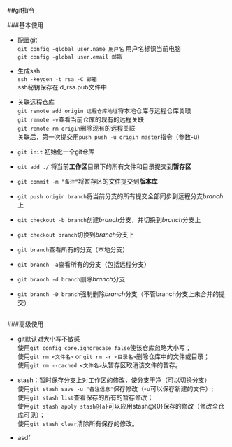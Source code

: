 ##git指令  

###基本使用

* 配置git  
`git config -global user.name 用户名` 用户名标识当前电脑  
`git config -global user.email 邮箱`  

* 生成ssh  
`ssh -keygen -t rsa -C 邮箱`  
ssh秘钥保存在id_rsa.pub文件中

* 关联远程仓库  
`git remote add origin 远程仓库地址`将本地仓库与远程仓库关联  
`git remote -v`查看当前仓库的现有的远程关联  
`git remote rm origin`删除现有的远程关联  
关联后，第一次提交用`push push -u origin master`指令（参数-u） 

* `git init` 初始化一个git仓库  
* `git add ./` 将当前**工作区**目录下的所有文件和目录提交到**暂存区**  
* `git commit -m "备注"`将暂存区的文件提交到**版本库**  
* `git push origin branch`将当前分支的所有提交全部同步到远程分支*branch*上  
* `git checkout -b branch`创建*branch*分支，并切换到*branch*分支上  
* `git checkout branch`切换到*branch*分支上  
* `git branch`查看所有的分支（本地分支）  
* `git branch -a`查看所有的分支（包括远程分支）  
* `git branch -d branch`删除*branch*分支  
* `git branch -D branch`强制删除*branch*分支（不管branch分支上未合并的提交）  


##
##

###高级使用

* git默认对大小写不敏感  
使用`git config core.ignorecase false`使该仓库忽略大小写；  
使用`git rm <文件名>` or `git rm -r <目录名>`删除仓库中的文件或目录；  
使用`git rm --cached <文件名>`从暂存区取消该文件的暂存。  
 
* stash：暂时保存分支上对工作区的修改，使分支干净（可以切换分支）  
使用`git stash save -u "备注信息"`保存修改（-u可以保存新建的文件）;  
使用`git stash list`查看保存的所有的暂存修改；  
使用`git stash apply stash@{a}`可以应用stash@{0}保存的修改（修改全仓库可见）；  
使用`git stash clear`清除所有保存的修改。  

* asdf
